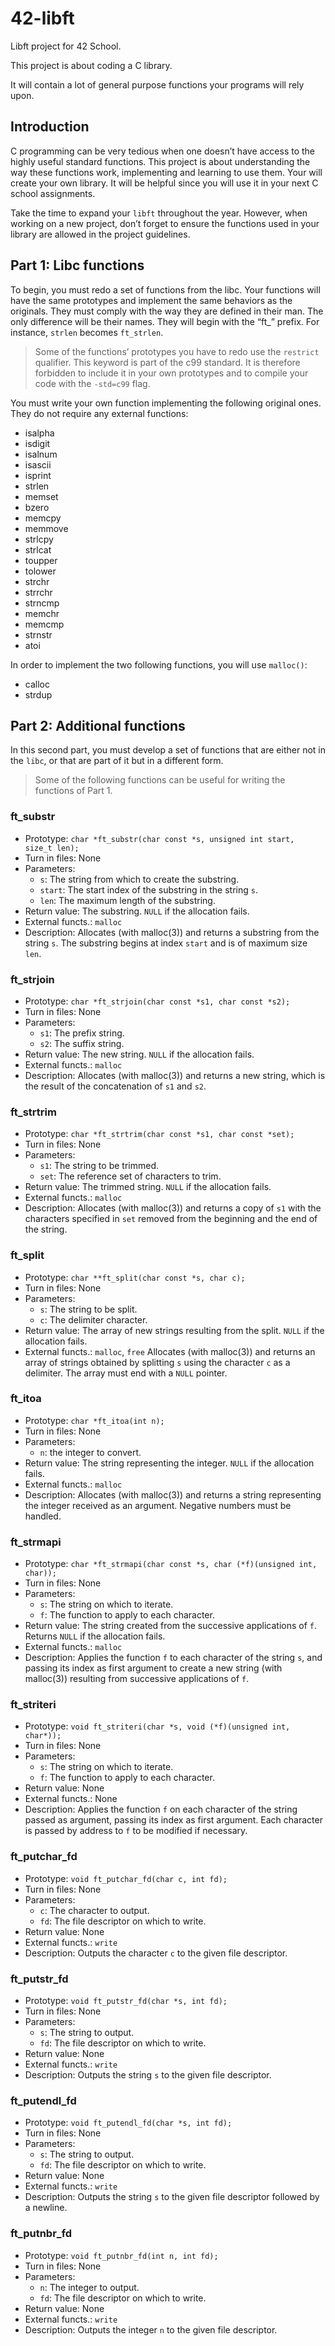 # 42-libft
Libft project for 42 School.

This project is about coding a C library.

It will contain a lot of general purpose functions your programs will rely upon.

## Introduction

C programming can be very tedious when one doesn’t have access to the highly useful standard functions. This project is about understanding the way these functions work, implementing and learning to use them. Your will create your own library. It will be helpful since you will use it in your next C school assignments.

Take the time to expand your `libft` throughout the year. However, when working on a new project, don’t forget to ensure the functions used in your library are allowed in the project guidelines.

## Part 1: Libc functions

To begin, you must redo a set of functions from the libc. Your functions will have the same prototypes and implement the same behaviors as the originals. They must comply with the way they are defined in their man. The only difference will be their names. They will begin with the “ft_” prefix. For instance, `strlen` becomes `ft_strlen`.

> Some of the functions’ prototypes you have to redo use the `restrict` qualifier. This keyword is part of the c99 standard. It is therefore forbidden to include it in your own prototypes and to compile your code with the `-std=c99` flag.

You must write your own function implementing the following original ones. They do not require any external functions:

- isalpha
- isdigit
- isalnum
- isascii
- isprint
- strlen
- memset
- bzero
- memcpy
- memmove
- strlcpy
- strlcat
- toupper
- tolower
- strchr
- strrchr
- strncmp
- memchr
- memcmp
- strnstr
- atoi

In order to implement the two following functions, you will use `malloc()`:

- calloc
- strdup

## Part 2: Additional functions

In this second part, you must develop a set of functions that are either not in the `libc`, or that are part of it but in a different form.

> Some of the following functions can be useful for writing the functions of Part 1.

### ft_substr

- Prototype: `char *ft_substr(char const *s, unsigned int start, size_t len);`
- Turn in files: None
- Parameters:
  - `s`: The string from which to create the substring.
  - `start`: The start index of the substring in the string `s`.
  - `len`: The maximum length of the substring.
- Return value: The substring. `NULL` if the allocation fails.
- External functs.: `malloc`
- Description: Allocates (with malloc(3)) and returns a substring from the string `s`. The substring begins at index `start` and is of maximum size `len`.

### ft_strjoin

- Prototype: `char *ft_strjoin(char const *s1, char const *s2);`
- Turn in files: None
- Parameters:
  - `s1`: The prefix string.
  - `s2`: The suffix string.
- Return value: The new string. `NULL` if the allocation fails.
- External functs.: `malloc`
- Description: Allocates (with malloc(3)) and returns a new string, which is the result of the concatenation of `s1` and `s2`.

### ft_strtrim

- Prototype: `char *ft_strtrim(char const *s1, char const *set);`
- Turn in files: None
- Parameters:
  - `s1`: The string to be trimmed.
  - `set`: The reference set of characters to trim.
- Return value: The trimmed string. `NULL` if the allocation fails.
- External functs.: `malloc`
- Description: Allocates (with malloc(3)) and returns a copy of `s1` with the characters specified in `set` removed from the beginning and the end of the string.

### ft_split

- Prototype: `char **ft_split(char const *s, char c);`
- Turn in files: None
- Parameters:
  - `s`: The string to be split.
  - `c`: The delimiter character.
- Return value: The array of new strings resulting from the split. `NULL` if the allocation fails.
- External functs.: `malloc`, `free`
Allocates (with malloc(3)) and returns an array of strings obtained by splitting `s` using the character `c` as a delimiter. The array must end with a `NULL` pointer.

### ft_itoa
- Prototype: `char *ft_itoa(int n);` 
- Turn in files: None
- Parameters:
  - `n`: the integer to convert.
- Return value: The string representing the integer. `NULL` if the allocation fails.
- External functs.: `malloc`
- Description: Allocates (with malloc(3)) and returns a string representing the integer received as an argument. Negative numbers must be handled.

### ft_strmapi

- Prototype: `char *ft_strmapi(char const *s, char (*f)(unsigned int, char));`
- Turn in files: None
- Parameters:
  - `s`: The string on which to iterate.
  - `f`: The function to apply to each character.
- Return value: The string created from the successive applications of `f`. Returns `NULL` if the allocation fails.
- External functs.: `malloc`
- Description: Applies the function `f` to each character of the string `s`, and passing its index as first argument to create a new string (with malloc(3)) resulting from successive applications of `f`.

### ft_striteri

- Prototype: `void ft_striteri(char *s, void (*f)(unsigned int, char*));`
- Turn in files: None
- Parameters:
  - `s`: The string on which to iterate.
  - `f`: The function to apply to each character.
- Return value: None
- External functs.: None
- Description: Applies the function `f` on each character of the string passed as argument, passing its index as first argument. Each character is passed by address to `f` to be modified if necessary.

### ft_putchar_fd

- Prototype: `void ft_putchar_fd(char c, int fd);`
- Turn in files: None
- Parameters:
  - `c`: The character to output.
  - `fd`: The file descriptor on which to write.
- Return value: None
- External functs.: `write`
- Description: Outputs the character `c` to the given file descriptor.


### ft_putstr_fd

- Prototype: `void ft_putstr_fd(char *s, int fd);`
- Turn in files: None
- Parameters:
  - `s`: The string to output.
  - `fd`: The file descriptor on which to write.
- Return value: None
- External functs.: `write`
- Description: Outputs the string `s` to the given file descriptor.

### ft_putendl_fd

- Prototype: `void ft_putendl_fd(char *s, int fd);`
- Turn in files: None
- Parameters:
  - `s`: The string to output.
  - `fd`: The file descriptor on which to write.
- Return value: None
- External functs.: `write`
- Description: Outputs the string `s` to the given file descriptor followed by a newline.

### ft_putnbr_fd

- Prototype: `void ft_putnbr_fd(int n, int fd);`
- Turn in files: None
- Parameters:
  - `n`: The integer to output.
  - `fd`: The file descriptor on which to write.
- Return value: None
- External functs.: `write`
- Description: Outputs the integer `n` to the given file descriptor.
